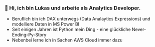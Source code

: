 ### 👋 Hi, ich bin Lukas und arbeite als Analytics Developer.
- Beruflich bin ich DAX unterwegs (Data Analaytics Expressions) und modelliere Daten in MS Power BI
- Seit einigen Jahren ist Python mein Ding - eine glückliche Never-Ending-Py-Story
- Nebenbei lerne ich in Sachen AWS Cloud immer dazu

<!--
**lukasbelka/lukasbelka** is a ✨ _special_ ✨ repository because its `README.md` (this file) appears on your GitHub profile.

Here are some ideas to get you started:

- 🔭 I’m currently working on ...
- 🌱 I’m currently learning ...
- 👯 I’m looking to collaborate on ...
- 🤔 I’m looking for help with ...
- 💬 Ask me about ...
- 📫 How to reach me: ...
- 😄 Pronouns: ...
- ⚡ Fun fact: ...
-->
